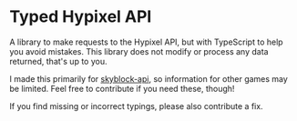 # Typed Hypixel API

A library to make requests to the Hypixel API, but with TypeScript to help you avoid mistakes. This library does not modify or process any data returned, that's up to you.

I made this primarily for [skyblock-api](https://github.com/skyblockstats/skyblock-api), so information for other games may be limited. Feel free to contribute if you need these, though!

If you find missing or incorrect typings, please also contribute a fix.
